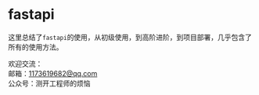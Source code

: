 # fastapi

这里总结了`fastapi`的使用，从初级使用，到高阶进阶，到项目部署，几乎包含了所有的使用方法。

欢迎交流：  
邮箱：1173619682@qq.com  
公众号：测开工程师的烦恼